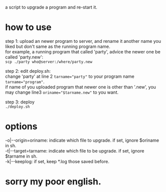 a script to upgrade a program and re-start it.

# how to use
step 1: upload an newer program to server, and rename it another name you liked but don't same as the running program name.<br>
for example, a running program that called 'party', advice the newer one be called 'party.new':<br>
`scp ./party who@server:/where/party.new`

step 2: edit deploy.sh:<br>
change 'party' at line 2 `tarname="party"` to your program name `tarname="program"`.<br>
if name of you uploaded program that newer one is other than '<program>.new', you may change line3 `oriname="$tarname.new"` to you want.

step 3: deploy<br>
`./deploy.sh`

# options
-o|--origin=oriname: indicate which file to upgrade. if set, ignore $oriname in sh. <br>
-t|--target=tarname: indicate which file to be upgrade. if set, ignore $tarname in sh. <br>
-k|--keeplog: if set, keep *.log those saved before.

# sorry my poor english.
